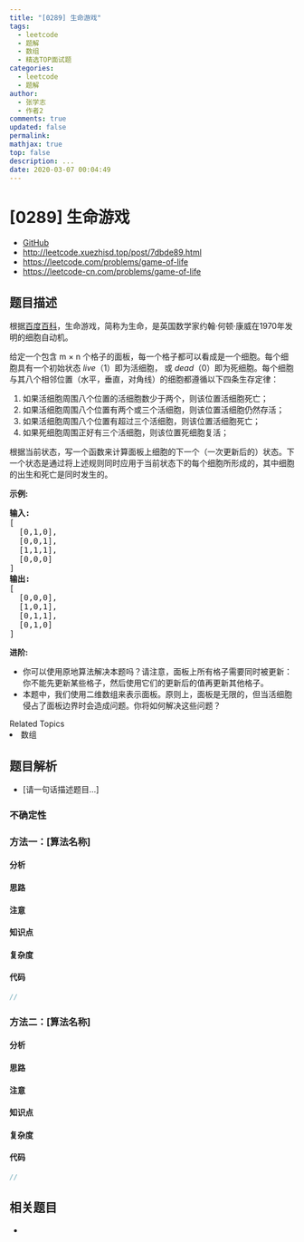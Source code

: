 ```yaml
---
title: "[0289] 生命游戏"
tags:
  - leetcode
  - 题解
  - 数组
  - 精选TOP面试题
categories:
  - leetcode
  - 题解
author:
  - 张学志
  - 作者2
comments: true
updated: false
permalink:
mathjax: true
top: false
description: ...
date: 2020-03-07 00:04:49
---
```



# [0289] 生命游戏
* [GitHub](https://github.com/algoboy101/LeetCodeCrowdsource/tree/master/_posts/QA/%5B0289%5D%20%E7%94%9F%E5%91%BD%E6%B8%B8%E6%88%8F.md)
* http://leetcode.xuezhisd.top/post/7dbde89.html
* https://leetcode.com/problems/game-of-life
* https://leetcode-cn.com/problems/game-of-life


## 题目描述

<p>根据<a href="https://baike.baidu.com/item/%E7%94%9F%E5%91%BD%E6%B8%B8%E6%88%8F/2926434?fr=aladdin" target="_blank">百度百科</a>，生命游戏，简称为生命，是英国数学家约翰&middot;何顿&middot;康威在1970年发明的细胞自动机。</p>

<p>给定一个包含 m &times; n 个格子的面板，每一个格子都可以看成是一个细胞。每个细胞具有一个初始状态 <em>live</em>（1）即为活细胞， 或 <em>dead</em>（0）即为死细胞。每个细胞与其八个相邻位置（水平，垂直，对角线）的细胞都遵循以下四条生存定律：</p>

<ol>
	<li>如果活细胞周围八个位置的活细胞数少于两个，则该位置活细胞死亡；</li>
	<li>如果活细胞周围八个位置有两个或三个活细胞，则该位置活细胞仍然存活；</li>
	<li>如果活细胞周围八个位置有超过三个活细胞，则该位置活细胞死亡；</li>
	<li>如果死细胞周围正好有三个活细胞，则该位置死细胞复活；</li>
</ol>

<p>根据当前状态，写一个函数来计算面板上细胞的下一个（一次更新后的）状态。下一个状态是通过将上述规则同时应用于当前状态下的每个细胞所形成的，其中细胞的出生和死亡是同时发生的。</p>

<p><strong>示例:</strong></p>

<pre><strong>输入: 
</strong>[
&nbsp; [0,1,0],
&nbsp; [0,0,1],
&nbsp; [1,1,1],
&nbsp; [0,0,0]
]
<strong>输出: 
</strong>[
&nbsp; [0,0,0],
&nbsp; [1,0,1],
&nbsp; [0,1,1],
&nbsp; [0,1,0]
]</pre>

<p><strong>进阶:</strong></p>

<ul>
	<li>你可以使用原地算法解决本题吗？请注意，面板上所有格子需要同时被更新：你不能先更新某些格子，然后使用它们的更新后的值再更新其他格子。</li>
	<li>本题中，我们使用二维数组来表示面板。原则上，面板是无限的，但当活细胞侵占了面板边界时会造成问题。你将如何解决这些问题？</li>
</ul>
<div><div>Related Topics</div><div><li>数组</li></div></div>


## 题目解析
* [请一句话描述题目...]

### 不确定性


### 方法一：[算法名称]

#### 分析

#### 思路

#### 注意

#### 知识点

#### 复杂度

#### 代码

```cpp
//
```


### 方法二：[算法名称]

#### 分析

#### 思路

#### 注意

#### 知识点

#### 复杂度

#### 代码

```cpp
//
```


## 相关题目
* 
